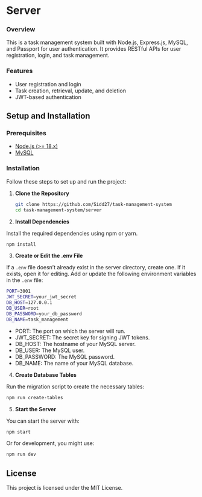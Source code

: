 # Server

### Overview

This is a task management system built with Node.js, Express.js, MySQL, and Passport for user authentication. It provides RESTful APIs for user registration, login, and task management.

### Features

- User registration and login
- Task creation, retrieval, update, and deletion
- JWT-based authentication

## Setup and Installation

### Prerequisites

- [Node.js (>= 18.x)](https://nodejs.org/)
- [MySQL](https://www.mysql.com/downloads/)

### Installation

Follow these steps to set up and run the project:

1. **Clone the Repository**

   ```bash
   git clone https://github.com/Sidd27/task-management-system
   cd task-management-system/server
   ```

2. **Install Dependencies**

Install the required dependencies using npm or yarn.

```bash
npm install
```

3. **Create or Edit the .env File**

If a `.env` file doesn’t already exist in the server directory, create one. If it exists, open it for editing.
Add or update the following environment variables in the `.env` file:

```bash
PORT=3001
JWT_SECRET=your_jwt_secret
DB_HOST=127.0.0.1
DB_USER=root
DB_PASSWORD=your_db_password
DB_NAME=task_management
```

- PORT: The port on which the server will run.
- JWT_SECRET: The secret key for signing JWT tokens.
- DB_HOST: The hostname of your MySQL server.
- DB_USER: The MySQL user.
- DB_PASSWORD: The MySQL password.
- DB_NAME: The name of your MySQL database.

4. **Create Database Tables**

Run the migration script to create the necessary tables:

```bash
npm run create-tables
```

5. **Start the Server**

You can start the server with:

```bash
npm start
```

Or for development, you might use:

```bash
npm run dev
```

## License

This project is licensed under the MIT License.
